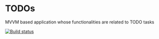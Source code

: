 # TODOs
MVVM based application whose functionalities are related to TODO tasks


[![Build status](https://build.appcenter.ms/v0.1/apps/fa04a552-0c8c-444a-9c1e-b040558a4edb/branches/develop/badge)](https://appcenter.ms)